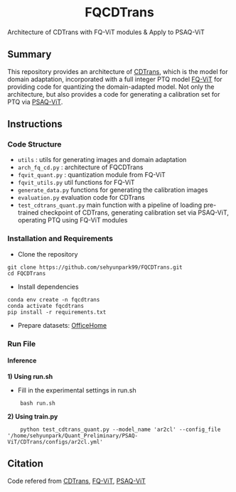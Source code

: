 <h1 align="center">FQCDTrans</h1>

Architecture of CDTrans with FQ-ViT modules &amp; Apply to PSAQ-ViT

## Summary

This repository provides an architecture of [CDTrans](https://github.com/CDTrans/CDTrans), which is the model for domain adaptation, incorporated with a full integer PTQ model [FQ-ViT](https://github.com/megvii-research/FQ-ViT) for providing code for quantizing the domain-adapted model. Not only the architecture, but also provides a code for generating a calibration set for PTQ via [PSAQ-ViT](https://github.com/zkkli/PSAQ-ViT). 

## Instructions
### Code Structure   
* ```utils``` : utils for generating images and domain adaptation
* ```arch_fq_cd.py``` : architecture of FQCDTrans
* ```fqvit_quant.py``` : quantization module from FQ-ViT
* ```fqvit_utils.py``` util functions for FQ-ViT
* ```generate_data.py``` functions for generating the calibration images
* ```evaluation.py``` evaluation code for CDTrans
* ```test_cdtrans_quant.py``` main function with a pipeline of loading pre-trained checkpoint of CDTrans, generating calibration set via PSAQ-ViT, operating PTQ using FQ-ViT modules

### Installation and Requirements
* Clone the repository
```
git clone https://github.com/sehyunpark99/FQCDTrans.git
cd FQCDTrans
```
* Install dependencies
```
conda env create -n fqcdtrans
conda activate fqcdtrans
pip install -r requirements.txt
```
* Prepare datasets: [OfficeHome](https://www.hemanthdv.org/officeHomeDataset.html)

### Run File
#### Inference
**1) Using run.sh**   
- Fill in the experimental settings in run.sh
```
    bash run.sh
```

**2) Using train.py**
```
    python test_cdtrans_quant.py --model_name 'ar2cl' --config_file '/home/sehyunpark/Quant_Preliminary/PSAQ-ViT/CDTrans/configs/ar2cl.yml' 
```

## Citation
Code refered from [CDTrans](https://github.com/CDTrans/CDTrans), [FQ-ViT](https://github.com/megvii-research/FQ-ViT), [PSAQ-ViT](https://github.com/zkkli/PSAQ-ViT)
